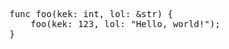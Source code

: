 <pre class="code-highlight">
<span class="keyword">func</span> <span class="func">foo</span><span>(</span><span>kek</span><span>:</span> <span></span><span class="type">int</span><span class="delimiter">, </span><span>lol</span><span>:</span> <span class="type"><span class="modifier">&</span>str</span><span>)</span> <span>{</span>
    <span class="func">foo</span><span>(</span><span>kek</span><span>:</span> <span class="constant">123</span><span>, </span><span>lol</span><span>:</span> <span class="string">"Hello, world!"</span><span>)</span><span class="terminator">;</span>
<span>}</span>
</pre>
